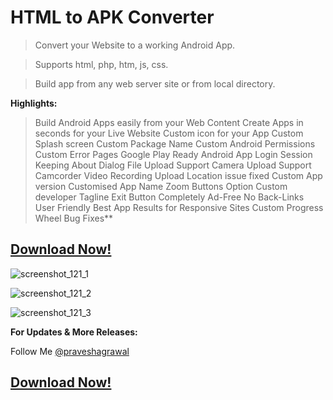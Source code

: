 # HTML to APK Converter

>Convert your Website to a working Android App.

>Supports html, php, htm, js, css.

>Build app from any web server site or from local directory.

 **Highlights:**

> Build Android Apps easily from your Web Content
> Create Apps in seconds for your Live Website
> Custom icon for your App
> Custom Splash screen
> Custom Package Name
> Custom Android Permissions
> Custom Error Pages
> Google Play Ready Android App
> Login Session Keeping
> About Dialog
> File Upload Support
> Camera Upload Support
> Camcorder Video Recording Upload
> Location issue fixed
> Custom App version
> Customised App Name
> Zoom Buttons Option
> Custom developer Tagline
> Exit Button
> Completely Ad-Free
> No Back-Links
> User Friendly
> Best App Results for Responsive Sites
> Custom Progress Wheel
> Bug Fixes**



## **[Download Now!](https://github.com/praveshagrawal/Website-2-APK-Builder/releases/download/Website_2_APK_Builder_v1.0_Beta/Website.to.APK.Builder.exe)**


![screenshot_121_1](https://cloud.githubusercontent.com/assets/12152322/11269000/2d861686-8eda-11e5-9e18-c338d224235f.png)

![screenshot_121_2](https://cloud.githubusercontent.com/assets/12152322/11269012/541d59da-8eda-11e5-98d9-10a2aa51e0cb.png)

![screenshot_121_3](https://cloud.githubusercontent.com/assets/12152322/11269039/91140f32-8eda-11e5-9186-1e6e1ee03a9c.png)


**For Updates & More Releases:**

Follow Me [@praveshagrawal](https://github.com/praveshagrawal/)

## **[Download Now!](https://github.com/praveshagrawal/Website-2-APK-Builder/releases/download/Website_2_APK_Builder_v1.0_Beta/Website.to.APK.Builder.exe)**
